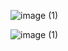 ![image (1)](https://github.com/bluecube246/youtube-streaming-pipeline/assets/35375203/7f4f2dbd-3f55-449d-a5ab-a0980a0acae3)

![image (1)](https://github.com/bluecube246/youtube-streaming-pipeline/assets/35375203/84c349dd-8bc3-425a-a2c3-ac0e4144f278)
